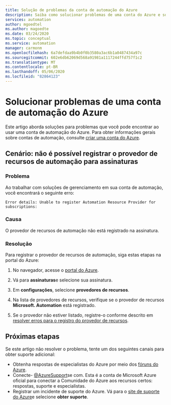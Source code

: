 ```yaml
---
title: Solução de problemas da conta de automação do Azure
description: Saiba como solucionar problemas de uma conta do Azure e solucioná-los.
services: automation
author: mgoedtel
ms.author: magoedte
ms.date: 03/24/2020
ms.topic: conceptual
ms.service: automation
manager: carmonm
ms.openlocfilehash: 6a7defdaa9b4b0f0b3580a3ac6b1a0487434a97c
ms.sourcegitcommit: 602e6db62069d568a91981a1117244ffd757f1c2
ms.translationtype: MT
ms.contentlocale: pt-BR
ms.lasthandoff: 05/06/2020
ms.locfileid: "82864123"
---
```

# <a name="troubleshoot-an-azure-automation-account"></a>Solucionar problemas de uma conta de automação do Azure

Este artigo aborda soluções para problemas que você pode encontrar ao usar uma conta de automação do Azure. Para obter informações gerais sobre contas de automação, consulte [criar uma conta do Azure](../automation-quickstart-create-account.md).

## <a name="scenario-unable-to-register-automation-resource-provider-for-subscriptions"></a><a name="rp-register"></a>Cenário: não é possível registrar o provedor de recursos de automação para assinaturas

### <a name="issue"></a>Problema

Ao trabalhar com soluções de gerenciamento em sua conta de automação, você encontrará o seguinte erro:

```error
Error details: Unable to register Automation Resource Provider for subscriptions:
```

### <a name="cause"></a>Causa

O provedor de recursos de automação não está registrado na assinatura.

### <a name="resolution"></a>Resolução

Para registrar o provedor de recursos de automação, siga estas etapas na portal do Azure:

1. No navegador, acesse o [portal do Azure](https://portal.azure.com).

2. Vá para **assinaturas**e selecione sua assinatura.   

3. Em **configurações**, selecione **provedores de recursos**.

4. Na lista de provedores de recursos, verifique se o provedor de recursos **Microsoft. Automation** está registrado.

5. Se o provedor não estiver listado, registre-o conforme descrito em [resolver erros para o registro do provedor de recursos](/azure/azure-resource-manager/resource-manager-register-provider-errors).

## <a name="next-steps"></a>Próximas etapas

Se este artigo não resolver o problema, tente um dos seguintes canais para obter suporte adicional:

* Obtenha respostas de especialistas do Azure por meio dos [fóruns do Azure](https://azure.microsoft.com/support/forums/).
* Conecte- [@AzureSupport](https://twitter.com/azuresupport)se com. Esta é a conta de Microsoft Azure oficial para conectar a Comunidade do Azure aos recursos certos: respostas, suporte e especialistas.
* Registrar um incidente de suporte do Azure. Vá para o [site de suporte do Azure](https://azure.microsoft.com/support/options/)e selecione **obter suporte**.